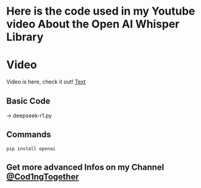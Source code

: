 # Here is the code used in my Youtube video About the Open AI Whisper Library

# Video
Video is here, check it out!
[Text](https://youtu.be/xi8NqNLR3zM)

## Basic Code
-> deepseek-r1.py

## Commands
```
pip install openai
```

## Get more advanced Infos on my Channel [@Cod1ngTogether](https://www.youtube.com/@Cod1ngTogether)
